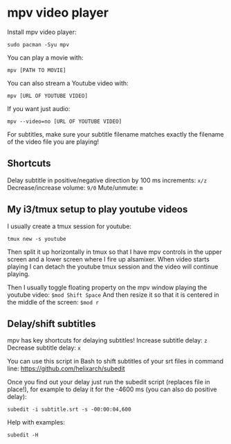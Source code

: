 # mpv video player

Install mpv video player:
```
sudo pacman -Syu mpv
```

You can play a movie with:
```
mpv [PATH TO MOVIE]
```

You can also stream a Youtube video with:
```
mpv [URL OF YOUTUBE VIDEO]
```

If you want just audio:
```
mpv --video=no [URL OF YOUTUBE VIDEO]
```

For subtitles, make sure your subtitle filename matches exactly the filename of the video file you are playing!

## Shortcuts

Delay subtitle in positive/negative direction by 100 ms increments: `x/z`
Decrease/increase volume: `9/0`
Mute/unmute: `m`

## My i3/tmux setup to play youtube videos

I usually create a tmux session for youtube:
```
tmux new -s youtube
```

Then split it up horizontally in tmux so that I have mpv controls in the upper screen and a lower screen where I fire up alsamixer. When video starts playing I can detach the youtube tmux session and the video will continue playing.

Then I usually toggle floating property on the mpv window playing the youtube video: `$mod Shift Space`
And then resize it so that it is centered in the middle of the screen: `$mod r`

## Delay/shift subtitles

mpv has key shortcuts for delaying subtitles!
Increase subtitle delay: `z`
Decrease subtitle delay: `x`

You can use this script in Bash to shift subtitles of your srt files in command line:
<https://github.com/helixarch/subedit>

Once you find out your delay just run the subedit script (replaces file in place!), for example to delay it for the -4600 ms (you can also do positive delay):
```
subedit -i subtitle.srt -s -00:00:04,600
```

Help with examples:
```
subedit -H
```

